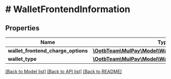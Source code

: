 # # WalletFrontendInformation

## Properties

Name | Type | Description | Notes
------------ | ------------- | ------------- | -------------
**wallet_frontend_charge_options** | [**\OotbTeam\MulPay\Model\WalletFrontendChargeOptions**](WalletFrontendChargeOptions.md) |  | [optional]
**wallet_type** | [**\OotbTeam\MulPay\Model\WalletFrontendType**](WalletFrontendType.md) |  |

[[Back to Model list]](../../README.md#models) [[Back to API list]](../../README.md#endpoints) [[Back to README]](../../README.md)
